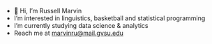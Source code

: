 - 👋 Hi, I’m Russell Marvin
-  I’m interested in linguistics, basketball and statistical programming
-  I’m currently studying data science & analytics
- Reach me at marvinru@mail.gvsu.edu


